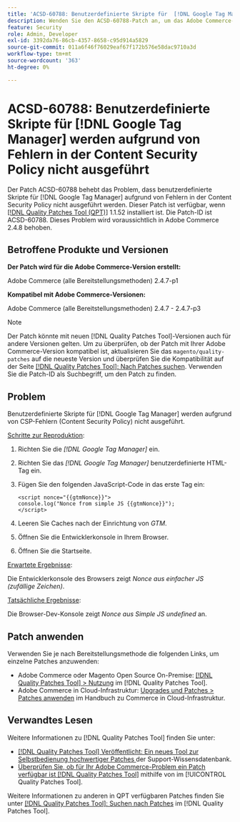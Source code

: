 ```yaml
---
title: 'ACSD-60788: Benutzerdefinierte Skripte für  [!DNL Google Tag Manager]  aufgrund von CSP-Fehlern nicht ausgeführt'
description: Wenden Sie den ACSD-60788-Patch an, um das Adobe Commerce-Problem zu beheben, bei dem benutzerdefinierte Skripte für  [!DNL Google Tag Manager]  aufgrund von CSP-Fehlern (Content Security Policy) nicht ausgeführt werden.
feature: Security
role: Admin, Developer
exl-id: 3392da76-86cb-4357-8658-c95d914a5829
source-git-commit: 011a6f46f76029eaf67f172b576e58dac9710a3d
workflow-type: tm+mt
source-wordcount: '363'
ht-degree: 0%

---
```


# ACSD-60788: Benutzerdefinierte Skripte für [!DNL Google Tag Manager] werden aufgrund von Fehlern in der Content Security Policy nicht ausgeführt

Der Patch ACSD-60788 behebt das Problem, dass benutzerdefinierte Skripte für [!DNL Google Tag Manager] aufgrund von Fehlern in der Content Security Policy nicht ausgeführt werden. Dieser Patch ist verfügbar, wenn [[!DNL Quality Patches Tool (QPT)]](https://experienceleague.adobe.com/de/docs/commerce-operations/tools/quality-patches-tool/quality-patches-tool-to-self-serve-quality-patches) 1.1.52 installiert ist. Die Patch-ID ist ACSD-60788. Dieses Problem wird voraussichtlich in Adobe Commerce 2.4.8 behoben.

## Betroffene Produkte und Versionen

**Der Patch wird für die Adobe Commerce-Version erstellt:**

Adobe Commerce (alle Bereitstellungsmethoden) 2.4.7-p1

**Kompatibel mit Adobe Commerce-Versionen:**

Adobe Commerce (alle Bereitstellungsmethoden) 2.4.7 - 2.4.7-p3

>[!NOTE]
>
>Der Patch könnte mit neuen [!DNL Quality Patches Tool]-Versionen auch für andere Versionen gelten. Um zu überprüfen, ob der Patch mit Ihrer Adobe Commerce-Version kompatibel ist, aktualisieren Sie das `magento/quality-patches` auf die neueste Version und überprüfen Sie die Kompatibilität auf der Seite [[!DNL Quality Patches Tool]: Nach Patches suchen](https://experienceleague.adobe.com/tools/commerce-quality-patches/index.html?lang=de). Verwenden Sie die Patch-ID als Suchbegriff, um den Patch zu finden.

## Problem

Benutzerdefinierte Skripte für [!DNL Google Tag Manager] werden aufgrund von CSP-Fehlern (Content Security Policy) nicht ausgeführt.

<u>Schritte zur Reproduktion</u>:

1. Richten Sie die *[!DNL Google Tag Manager]* ein.
1. Richten Sie das *[!DNL Google Tag Manager]* benutzerdefinierte HTML-Tag ein.
1. Fügen Sie den folgenden JavaScript-Code in das erste Tag ein:

   ```
   <script nonce="{{gtmNonce}}">
   console.log("Nonce from simple JS {{gtmNonce}}");
   </script>
   ```

1. Leeren Sie Caches nach der Einrichtung von *GTM*.
1. Öffnen Sie die Entwicklerkonsole in Ihrem Browser.
1. Öffnen Sie die Startseite.

<u>Erwartete Ergebnisse</u>:

Die Entwicklerkonsole des Browsers zeigt *Nonce aus einfacher JS (zufällige Zeichen)*.

<u>Tatsächliche Ergebnisse</u>:

Die Browser-Dev-Konsole zeigt *Nonce aus Simple JS undefined* an.

## Patch anwenden

Verwenden Sie je nach Bereitstellungsmethode die folgenden Links, um einzelne Patches anzuwenden:

* Adobe Commerce oder Magento Open Source On-Premise: [[!DNL Quality Patches Tool] > Nutzung](/help/tools/quality-patches-tool/usage.md) im [!DNL Quality Patches Tool].
* Adobe Commerce in Cloud-Infrastruktur: [Upgrades und Patches > Patches anwenden](https://experienceleague.adobe.com/docs/commerce-cloud-service/user-guide/develop/upgrade/apply-patches.html?lang=de) im Handbuch zu Commerce in Cloud-Infrastruktur.

## Verwandtes Lesen

Weitere Informationen zu [!DNL Quality Patches Tool] finden Sie unter:

* [[!DNL Quality Patches Tool] Veröffentlicht: Ein neues Tool zur Selbstbedienung hochwertiger Patches ](https://experienceleague.adobe.com/de/docs/commerce-operations/tools/quality-patches-tool/quality-patches-tool-to-self-serve-quality-patches) der Support-Wissensdatenbank.
* [Überprüfen Sie, ob für Ihr Adobe Commerce-Problem ein Patch verfügbar ist [!DNL Quality Patches Tool]](/help/tools/quality-patches-tool/patches-available-in-qpt/check-patch-for-magento-issue-with-magento-quality-patches.md) mithilfe von im [!UICONTROL Quality Patches Tool].


Weitere Informationen zu anderen in QPT verfügbaren Patches finden Sie unter [[!DNL Quality Patches Tool]: Suchen nach Patches](https://experienceleague.adobe.com/tools/commerce-quality-patches/index.html?lang=de) im [!DNL Quality Patches Tool].
